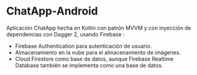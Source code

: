 # ChatApp-Android

Aplicación ChatApp hecha en Kotlin con patrón MVVM y con inyección de dependencias con Dagger 2, usando Firebase :

- Firebase Authentication para autenticación de usuario.
- Almacenamiento en la nube para el almacenamiento de imágenes.
- Cloud Firestore como base de datos, aunque Firebase Realtime Database también se implementa como una base de datos.